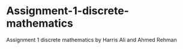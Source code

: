 # Assignment-1-discrete-mathematics
Assignment 1 discrete mathematics  by Harris Ali and Ahmed Rehman 
